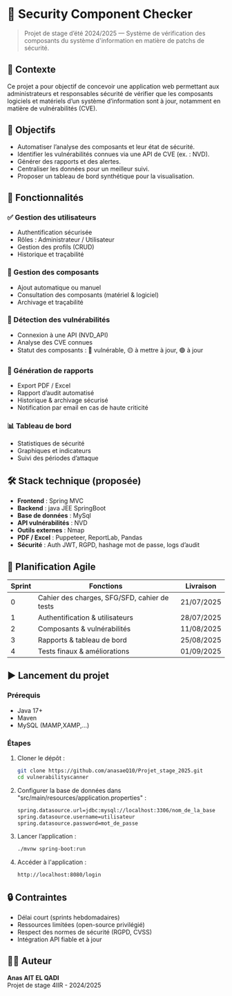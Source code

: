# 🔐 Security Component Checker

> Projet de stage d’été 2024/2025 — Système de vérification des composants du système d'information en matière de patchs de sécurité.

## 📌 Contexte

Ce projet a pour objectif de concevoir une application web permettant aux administrateurs et responsables sécurité de vérifier que les composants logiciels et matériels d’un système d’information sont à jour, notamment en matière de vulnérabilités (CVE).

## 🎯 Objectifs

- Automatiser l’analyse des composants et leur état de sécurité.
- Identifier les vulnérabilités connues via une API de CVE (ex. : NVD).
- Générer des rapports et des alertes.
- Centraliser les données pour un meilleur suivi.
- Proposer un tableau de bord synthétique pour la visualisation.

## 🧩 Fonctionnalités

### ✅ Gestion des utilisateurs
- Authentification sécurisée
- Rôles : Administrateur / Utilisateur
- Gestion des profils (CRUD)
- Historique et traçabilité

### 🧱 Gestion des composants
- Ajout automatique ou manuel
- Consultation des composants (matériel & logiciel)
- Archivage et traçabilité

### 🔎 Détection des vulnérabilités
- Connexion à une API (NVD_API)
- Analyse des CVE connues
- Statut des composants : 🔴 vulnérable, 🟡 à mettre à jour, 🟢 à jour

### 📄 Génération de rapports
- Export PDF / Excel
- Rapport d’audit automatisé
- Historique & archivage sécurisé
- Notification par email en cas de haute criticité

### 📊 Tableau de bord
- Statistiques de sécurité
- Graphiques et indicateurs
- Suivi des périodes d’attaque

## 🛠️ Stack technique (proposée)

- **Frontend** : Spring MVC
- **Backend** : java JEE SpringBoot
- **Base de données** : MySql
- **API vulnérabilités** : NVD
- **Outils externes** : Nmap
- **PDF / Excel** : Puppeteer, ReportLab, Pandas
- **Sécurité** : Auth JWT, RGPD, hashage mot de passe, logs d’audit

## 📆 Planification Agile

| Sprint | Fonctions | Livraison |
|--------|-----------|-----------|
| 0 | Cahier des charges, SFG/SFD, cahier de tests | 21/07/2025 |
| 1 | Authentification & utilisateurs | 28/07/2025 |
| 2 | Composants & vulnérabilités | 11/08/2025 |
| 3 | Rapports & tableau de bord | 25/08/2025 |
| 4 | Tests finaux & améliorations | 01/09/2025 |

## ▶️ Lancement du projet

### Prérequis

- Java 17+
- Maven
- MySQL (MAMP,XAMP,...)

### Étapes

1. Cloner le dépôt :
   ```bash
   git clone https://github.com/anasaeQ10/Projet_stage_2025.git
   cd vulnerabilityscanner
2. Configurer la base de données dans "src/main/resources/application.properties" :

   ```bash
   spring.datasource.url=jdbc:mysql://localhost:3306/nom_de_la_base
   spring.datasource.username=utilisateur
   spring.datasource.password=mot_de_passe

3. Lancer l’application :
   ```bash
   ./mvnw spring-boot:run

4. Accéder à l'application :
   ```bash 
   http://localhost:8080/login


## 🔒 Contraintes

- Délai court (sprints hebdomadaires)
- Ressources limitées (open-source privilégié)
- Respect des normes de sécurité (RGPD, CVSS)
- Intégration API fiable et à jour

## 👨‍💻 Auteur

**Anas AIT EL QADI**  
Projet de stage 4IIR - 2024/2025

